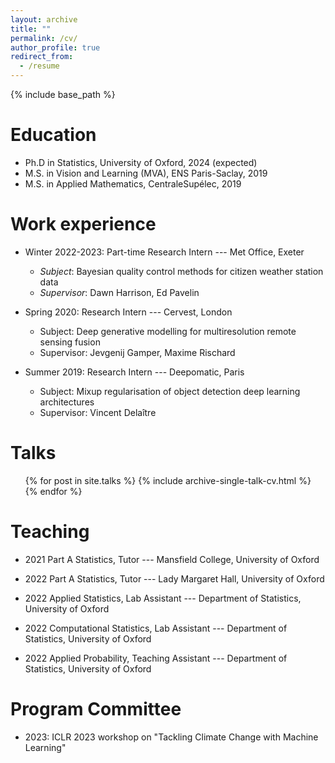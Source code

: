 ```yaml
---
layout: archive
title: ""
permalink: /cv/
author_profile: true
redirect_from:
  - /resume
---
```


{% include base_path %}

Education
======
* Ph.D in Statistics, University of Oxford, 2024 (expected)
* M.S. in Vision and Learning (MVA), ENS Paris-Saclay, 2019
* M.S. in Applied Mathematics, CentraleSupélec, 2019


Work experience
======
* Winter 2022-2023: Part-time Research Intern --- Met Office, Exeter
  * _Subject_: Bayesian quality control methods for citizen weather station data
  * _Supervisor_: Dawn Harrison, Ed Pavelin

* Spring 2020: Research Intern --- Cervest, London
  * Subject: Deep generative modelling for multiresolution remote sensing fusion
  * Supervisor: Jevgenij Gamper, Maxime Rischard

* Summer 2019: Research Intern --- Deepomatic, Paris
  * Subject: Mixup regularisation of object detection deep learning architectures
  * Supervisor: Vincent Delaître


Talks
======
  <ul>{% for post in site.talks %}
    {% include archive-single-talk-cv.html %}
  {% endfor %}</ul>


Teaching
======
* 2021 Part A Statistics, Tutor --- Mansfield College, University of Oxford
* 2022 Part A Statistics, Tutor --- Lady Margaret Hall, University of Oxford
* 2022 Applied Statistics, Lab Assistant --- Department of Statistics, University of Oxford
* 2022 Computational Statistics, Lab Assistant --- Department of Statistics, University of Oxford
* 2022 Applied Probability, Teaching Assistant --- Department of Statistics, University of Oxford

  <!-- <ul>{% for post in site.teaching %}
    {% include archive-single-cv.html %}
  {% endfor %}</ul> -->


Program Committee
=======
* 2023: ICLR 2023 workshop on "Tackling Climate Change with Machine Learning"
